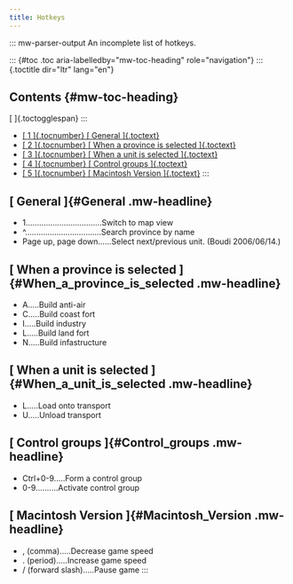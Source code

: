 ```yaml
---
title: Hotkeys
---
```

::: mw-parser-output
An incomplete list of hotkeys.

::: {#toc .toc aria-labelledby="mw-toc-heading" role="navigation"}
::: {.toctitle dir="ltr" lang="en"}
## Contents {#mw-toc-heading}

[ ]{.toctogglespan}
:::

-   [[ 1 ]{.tocnumber} [ General ]{.toctext}](#General)
-   [[ 2 ]{.tocnumber} [ When a province is selected
    ]{.toctext}](#When_a_province_is_selected)
-   [[ 3 ]{.tocnumber} [ When a unit is selected
    ]{.toctext}](#When_a_unit_is_selected)
-   [[ 4 ]{.tocnumber} [ Control groups ]{.toctext}](#Control_groups)
-   [[ 5 ]{.tocnumber} [ Macintosh Version
    ]{.toctext}](#Macintosh_Version)
:::

## [ General ]{#General .mw-headline}

-   1\...\...\...\...\...\...\...\...\...\...\....Switch to map view
-   \^\...\...\...\...\...\...\...\...\...\...\....Search province by
    name
-   Page up, page down\...\...Select next/previous unit. (Boudi
    2006/06/14.)

## [ When a province is selected ]{#When_a_province_is_selected .mw-headline}

-   A\.....Build anti-air
-   C\.....Build coast fort
-   I\.....Build industry
-   L\.....Build land fort
-   N\.....Build infastructure

## [ When a unit is selected ]{#When_a_unit_is_selected .mw-headline}

-   L\.....Load onto transport
-   U\.....Unload transport

## [ Control groups ]{#Control_groups .mw-headline}

-   Ctrl+0-9\.....Form a control group
-   0-9\...\...\....Activate control group

## [ Macintosh Version ]{#Macintosh_Version .mw-headline}

-   , (comma)\.....Decrease game speed
-   . (period)\.....Increase game speed
-   / (forward slash)\.....Pause game
:::
